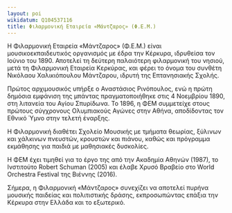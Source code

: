 ```yaml
---
layout: poi
wikidatum: Q104537116
title: Φιλαρμονική Εταιρεία «Μάντζαρος» (Φ.Ε.Μ.)
---
```


Η Φιλαρμονική Εταιρεία «Μάντζαρος» (Φ.Ε.Μ.) είναι μουσικοεκπαιδευτικός οργανισμός με έδρα την Κέρκυρα, ιδρυθείσα τον Ιούνιο του 1890. Αποτελεί τη δεύτερη παλαιότερη φιλαρμονική του νησιού, μετά τη Φιλαρμονική Εταιρεία Κερκύρας, και φέρει το όνομα του συνθέτη Νικόλαου Χαλικιόπουλου Μάντζαρου, ιδρυτή της Επτανησιακής Σχολής.

Πρώτος αρχιμουσικός υπήρξε ο Αναστάσιος Ρινόπουλος, ενώ η πρώτη δημόσια εμφάνιση της μπάντας πραγματοποιήθηκε στις 4 Νοεμβρίου 1890, στη λιτανεία του Αγίου Σπυρίδωνα. Το 1896, η ΦΕΜ συμμετείχε στους πρώτους σύγχρονους Ολυμπιακούς Αγώνες στην Αθήνα, αποδίδοντας τον Εθνικό Ύμνο στην τελετή έναρξης.

Η Φιλαρμονική διαθέτει Σχολείο Μουσικής με τμήματα θεωρίας, ξύλινων και χάλκινων πνευστών, κρουστών και πιάνου, καθώς και πρόγραμμα εκμάθησης για παιδιά με μαθησιακές δυσκολίες.

Η ΦΕΜ έχει τιμηθεί για το έργο της από την Ακαδημία Αθηνών (1987), το Ινστιτούτο Robert Schuman (2005) και έλαβε Χρυσό Βραβείο στο World Orchestra Festival της Βιέννης (2016).

Σήμερα, η Φιλαρμονική «Μάντζαρος» συνεχίζει να αποτελεί πυρήνα μουσικής παιδείας και πολιτιστικής δράσης, εκπροσωπώντας επάξια την Κέρκυρα στην Ελλάδα και το εξωτερικό.
